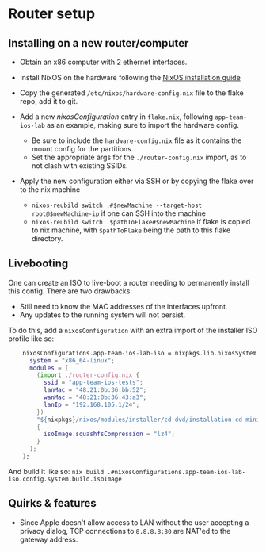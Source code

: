 # Router setup
## Installing on a new router/computer
- Obtain an x86 computer with 2 ethernet interfaces.
- Install NixOS on the hardware following the [NixOS installation guide]
- Copy the generated `/etc/nixos/hardware-config.nix` file to the flake repo, add it to git.
- Add a new _nixosConfiguration_ entry in `flake.nix`, following `app-team-ios-lab` as an example, making sure to import
    the hardware config.
    * Be sure to include the `hardware-config.nix` file as it contains the mount config for the partitions.
    * Set the appropriate args for the `./router-config.nix` import, as to not clash with existing SSIDs.

- Apply the new configuration either via SSH or by copying the flake over to the nix machine
  * `nixos-reubild switch .#$newMachine --target-host root@$newMachine-ip` if one can SSH into the machine
  * `nixos-reubild switch .$pathToFlake#$newMachine` if flake is copied to nix machine, with `$pathToFlake` being the
      path to this flake directory.

## Livebooting
One can create an ISO to live-boot a router needing to permanently install this config. There are two drawbacks:
* Still need to know the MAC addresses of the interfaces upfront.
* Any updates to the running system will not persist.

To do this, add a `nixosConfiguration` with an extra import of the installer ISO profile like so:
```nix
    nixosConfigurations.app-team-ios-lab-iso = nixpkgs.lib.nixosSystem {
      system = "x86_64-linux";
      modules = [
        (import ./router-config.nix {
          ssid = "app-team-ios-tests";
          lanMac = "48:21:0b:36:bb:52";
          wanMac = "48:21:0b:36:43:a3";
          lanIp = "192.168.105.1/24";
        })
        "${nixpkgs}/nixos/modules/installer/cd-dvd/installation-cd-minimal.nix"
        {
          isoImage.squashfsCompression = "lz4";
        }
      ];
    };
```

And build it like so:
`nix build .#nixosConfigurations.app-team-ios-lab-iso.config.system.build.isoImage`


## Quirks & features
- Since Apple doesn't allow access to LAN without the user accepting a privacy
  dialog, TCP connections to `8.8.8.8:80` are NAT'ed to the gateway address.


[NixOS installation guide]: https://nixos.org/manual/nixos/stable/#sec-installation-graphical
